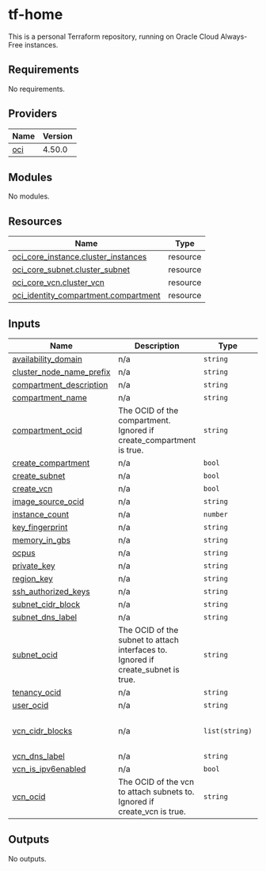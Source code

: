 # tf-home

This is a personal Terraform repository, running on Oracle Cloud Always-Free instances.

<!-- BEGIN_TF_DOCS -->
## Requirements

No requirements.

## Providers

| Name | Version |
|------|---------|
| <a name="provider_oci"></a> [oci](#provider\_oci) | 4.50.0 |

## Modules

No modules.

## Resources

| Name | Type |
|------|------|
| [oci_core_instance.cluster_instances](https://registry.terraform.io/providers/hashicorp/oci/latest/docs/resources/core_instance) | resource |
| [oci_core_subnet.cluster_subnet](https://registry.terraform.io/providers/hashicorp/oci/latest/docs/resources/core_subnet) | resource |
| [oci_core_vcn.cluster_vcn](https://registry.terraform.io/providers/hashicorp/oci/latest/docs/resources/core_vcn) | resource |
| [oci_identity_compartment.compartment](https://registry.terraform.io/providers/hashicorp/oci/latest/docs/resources/identity_compartment) | resource |

## Inputs

| Name | Description | Type | Default | Required |
|------|-------------|------|---------|:--------:|
| <a name="input_availability_domain"></a> [availability\_domain](#input\_availability\_domain) | n/a | `string` | `"hoEM:PHX-AD-2"` | no |
| <a name="input_cluster_node_name_prefix"></a> [cluster\_node\_name\_prefix](#input\_cluster\_node\_name\_prefix) | n/a | `string` | `"cluster-node-"` | no |
| <a name="input_compartment_description"></a> [compartment\_description](#input\_compartment\_description) | n/a | `string` | `"default description"` | no |
| <a name="input_compartment_name"></a> [compartment\_name](#input\_compartment\_name) | n/a | `string` | `"tfdeploy"` | no |
| <a name="input_compartment_ocid"></a> [compartment\_ocid](#input\_compartment\_ocid) | The OCID of the compartment.  Ignored if create\_compartment is true. | `string` | n/a | yes |
| <a name="input_create_compartment"></a> [create\_compartment](#input\_create\_compartment) | n/a | `bool` | `true` | no |
| <a name="input_create_subnet"></a> [create\_subnet](#input\_create\_subnet) | n/a | `bool` | `true` | no |
| <a name="input_create_vcn"></a> [create\_vcn](#input\_create\_vcn) | n/a | `bool` | `true` | no |
| <a name="input_image_source_ocid"></a> [image\_source\_ocid](#input\_image\_source\_ocid) | n/a | `string` | `"ocid1.image.oc1.phx.aaaaaaaa3nsfzlvkvrfug4xby77srfr43iinfkw3clur5izvlnqtxqdyj5sq"` | no |
| <a name="input_instance_count"></a> [instance\_count](#input\_instance\_count) | n/a | `number` | `3` | no |
| <a name="input_key_fingerprint"></a> [key\_fingerprint](#input\_key\_fingerprint) | n/a | `string` | n/a | yes |
| <a name="input_memory_in_gbs"></a> [memory\_in\_gbs](#input\_memory\_in\_gbs) | n/a | `string` | `"6"` | no |
| <a name="input_ocpus"></a> [ocpus](#input\_ocpus) | n/a | `string` | `"1"` | no |
| <a name="input_private_key"></a> [private\_key](#input\_private\_key) | n/a | `string` | n/a | yes |
| <a name="input_region_key"></a> [region\_key](#input\_region\_key) | n/a | `string` | `"phx"` | no |
| <a name="input_ssh_authorized_keys"></a> [ssh\_authorized\_keys](#input\_ssh\_authorized\_keys) | n/a | `string` | n/a | yes |
| <a name="input_subnet_cidr_block"></a> [subnet\_cidr\_block](#input\_subnet\_cidr\_block) | n/a | `string` | `"10.0.0.0/24"` | no |
| <a name="input_subnet_dns_label"></a> [subnet\_dns\_label](#input\_subnet\_dns\_label) | n/a | `string` | `"subnet"` | no |
| <a name="input_subnet_ocid"></a> [subnet\_ocid](#input\_subnet\_ocid) | The OCID of the subnet to attach interfaces to.  Ignored if create\_subnet is true. | `string` | `""` | no |
| <a name="input_tenancy_ocid"></a> [tenancy\_ocid](#input\_tenancy\_ocid) | n/a | `string` | n/a | yes |
| <a name="input_user_ocid"></a> [user\_ocid](#input\_user\_ocid) | n/a | `string` | n/a | yes |
| <a name="input_vcn_cidr_blocks"></a> [vcn\_cidr\_blocks](#input\_vcn\_cidr\_blocks) | n/a | `list(string)` | <pre>[<br>  "10.0.0.0/16"<br>]</pre> | no |
| <a name="input_vcn_dns_label"></a> [vcn\_dns\_label](#input\_vcn\_dns\_label) | n/a | `string` | `"vcn"` | no |
| <a name="input_vcn_is_ipv6enabled"></a> [vcn\_is\_ipv6enabled](#input\_vcn\_is\_ipv6enabled) | n/a | `bool` | `true` | no |
| <a name="input_vcn_ocid"></a> [vcn\_ocid](#input\_vcn\_ocid) | The OCID of the vcn to attach subnets to.  Ignored if create\_vcn is true. | `string` | `""` | no |

## Outputs

No outputs.
<!-- END_TF_DOCS -->